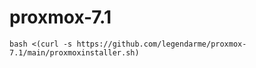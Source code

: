 # proxmox-7.1

```
bash <(curl -s https://github.com/legendarme/proxmox-7.1/main/proxmoxinstaller.sh)
```
